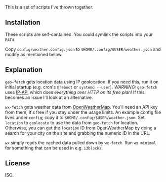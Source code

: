 This is a set of scripts I've thrown together.

Installation
---

These scripts are self-contained.  You could symlink the scripts into
your `PATH`.

Copy `config/weather.config.json` to `$HOME/.config/$USER/weather.json`
and modify as mentioned below.

Explanation
---

`geo-fetch` gets location data using IP geolocation.  If you need
this, run it on initial startup (e.g. cron's `@reboot` or `systemd
--user`).  *WARNING:* `geo-fetch` uses [IP-API](https://ip-api.com/)
which does *everything over HTTP on its free plan!* If this becomes an
issue I'll look at an alternative.

`wx-fetch` gets weather data from
[OpenWeatherMap](https://openweathermap.org/).  You'll need an API key
from them; it's free if you stay under the usage limits.  An example
config file lives under `config`; copy it to
`$HOME/.config/$USER/weather.json`.  Set `location` to `geolocate` to
use the data from `geo-fetch` for location. Otherwise, you can get the
`location` ID from OpenWeatherMap by doing a search for your city on
the site and grabbing the numeric ID in the URL.

`wx` simply reads the cached data pulled down by `wx-fetch`.  Run
`wx minimal` for something that can be used in e.g. `i3blocks`.

License
---

ISC.
